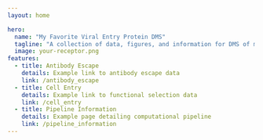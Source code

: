 ```yaml
---
layout: home

hero:
  name: "My Favorite Viral Entry Protein DMS"
  tagline: "A collection of data, figures, and information for DMS of my favorite viral entry protein"
  image: your-receptor.png
features:
  - title: Antibody Escape
    details: Example link to antibody escape data
    link: /antibody_escape
  - title: Cell Entry
    details: Example link to functional selection data
    link: /cell_entry
  - title: Pipeline Information
    details: Example page detailing computational pipeline
    link: /pipeline_information
---
```


